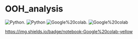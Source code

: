 # OOH_analysis

<img alt="Python" src="https://img.shields.io/badge/language-Python-yellow"/>. <img alt="Python" src="https://img.shields.io/badge/language-SQL-blue"/>
<img alt="Google%20colab" src="https://img.shields.io/badge/notebook-Google%20colab-yellow"/>. <img alt="Google%20colab" src="https://img.shields.io/badge/notebook-Google%20colab-yellow"/>

https://img.shields.io/badge/notebook-Google%20colab-yellow
